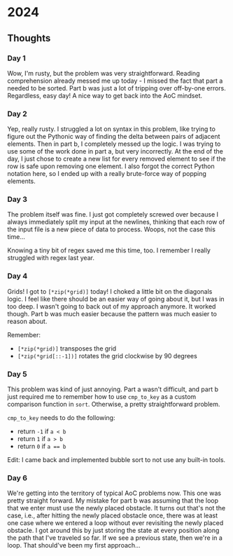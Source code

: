 # 2024

## Thoughts

### Day 1

Wow, I'm rusty, but the problem was very straightforward. Reading comprehension already messed me up
today - I missed the fact that part a needed to be sorted. Part b was just a lot of tripping over
off-by-one errors. Regardless, easy day! A nice way to get back into the AoC mindset.

### Day 2

Yep, really rusty. I struggled a lot on syntax in this problem, like trying to figure out the
Pythonic way of finding the delta between pairs of adjacent elements. Then in part b, I completely
messed up the logic. I was trying to use some of the work done in part a, but very incorrectly. At
the end of the day, I just chose to create a new list for every removed element to see if the row is
safe upon removing one element. I also forgot the correct Python notation here, so I ended up with a
really brute-force way of popping elements.

### Day 3

The problem itself was fine. I just got completely screwed over because I always immediately split
my input at the newlines, thinking that each row of the input file is a new piece of data to
process. Woops, not the case this time...

Knowing a tiny bit of regex saved me this time, too. I remember I really struggled with regex last
year.

### Day 4

Grids! I got to `[*zip(*grid)]` today! I choked a little bit on the diagonals logic. I feel like
there should be an easier way of going about it, but I was in too deep. I wasn't going to back out
of my approach anymore. It worked though. Part b was much easier because the pattern was much easier
to reason about.

Remember:
- `[*zip(*grid)]` transposes the grid
- `[*zip(*grid[::-1])]` rotates the grid clockwise by 90 degrees

### Day 5

This problem was kind of just annoying. Part a wasn't difficult, and part b just required me to
remember how to use `cmp_to_key` as a custom comparison function in `sort`. Otherwise, a pretty
straightforward problem.

`cmp_to_key` needs to do the following:

- return `-1` if `a < b`
- return `1` if `a > b`
- return `0` if `a == b`

Edit: I came back and implemented bubble sort to not use any built-in tools.

### Day 6

We're getting into the territory of typical AoC problems now. This one was pretty straight forward.
My mistake for part b was assuming that the loop that we enter must use the newly placed obstacle.
It turns out that's not the case, i.e., after hitting the newly placed obstacle once, there was at
least one case where we entered a loop without ever revisiting the newly placed obstacle. I got
around this by just storing the state at every position along the path that I've traveled so far. If
we see a previous state, then we're in a loop. That should've been my first approach...
